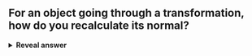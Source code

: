 ## For an object going through a transformation, how do you recalculate its normal?
<details>
<summary><b>Reveal answer</b></summary>
Multiply the original normal by the inverse of the transpose<br><img src="../../../../../media/paste-c958f2fb3436411c745037b26e19f426e4b9163a.jpg"><br>
</details>
